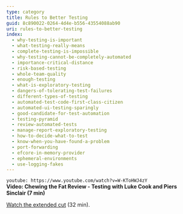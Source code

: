 ```yaml
---
type: category
title: Rules to Better Testing
guid: 8c890022-0264-4d4e-b556-43554088ab90
uri: rules-to-better-testing
index:
  - why-testing-is-important
  - what-testing-really-means
  - complete-testing-is-impossible
  - why-testing-cannot-be-completely-automated
  - importance-critical-distance
  - risk-based-testing
  - whole-team-quality
  - enough-testing
  - what-is-exploratory-testing
  - dangers-of-tolerating-test-failures
  - different-types-of-testing
  - automated-test-code-first-class-citizen
  - automated-ui-testing-sparingly
  - good-candidate-for-test-automation
  - testing-pyramid
  - review-automated-tests
  - manage-report-exploratory-testing
  - how-to-decide-what-to-test
  - know-when-you-have-found-a-problem
  - port-forwarding
  - efcore-in-memory-provider
  - ephemeral-environments
  - use-logging-fakes
---
```


`youtube: https://www.youtube.com/watch?v=W-KToHWJ4zY`  
**Video: Chewing the Fat Review - Testing with Luke Cook and Piers Sinclair (7 min)**

[Watch the extended cut](https://www.youtube.com/watch?v=PHrj1GxQp7I) (32 min).
